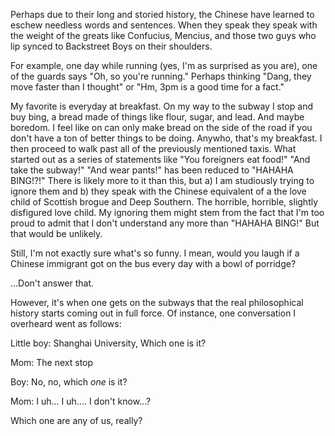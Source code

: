 <!-- layout: post
categories: 
- travel
- china
title: Life is Like a Box of Fortune Cookies
date: 2011-07-21
-->
Perhaps due to their long and storied history, the Chinese have learned to eschew needless words and sentences. When they speak they speak with the weight of the greats like Confucius, Mencius, and those two guys who lip synced to Backstreet Boys on their shoulders.

For example, one day while running (yes, I'm as surprised as you are), one of the guards says "Oh, so you're running." Perhaps thinking "Dang, they move faster than I thought" or "Hm, 3pm is a good time for a fact."
<!-- more -->
My favorite is everyday at breakfast. On my way to the subway I stop and buy bing, a bread made of things like flour, sugar, and lead. And maybe boredom. I feel like on can only make bread on the side of the road if you don't have a ton of better things to be doing. Anywho, that's my breakfast. I then proceed to walk past all of the previously mentioned taxis. What started out as a series of statements like "You foreigners eat food!" "And take the subway!" "And wear pants!" has been reduced to "HAHAHA BING!?!" There is likely more to it than this, but a) I am studiously trying to ignore them and b) they speak with the Chinese equivalent of a the love child of Scottish brogue and Deep Southern. The horrible, horrible, slightly disfigured love child. My ignoring them might stem from the fact that I'm too proud to admit that I don't understand any more than "HAHAHA BING!" But that would be unlikely.

Still, I'm not exactly sure what's so funny. I mean, would you laugh if a Chinese immigrant got on the bus every day with a bowl of porridge?

...Don't answer that.

However, it's when one gets on the subways that the real philosophical history starts coming out in full force. Of instance, one conversation I overheard went as follows:

Little boy: Shanghai University, Which one is it?

Mom: The next stop

Boy: No, no, which *one* is it?

Mom: I uh... I uh.... I don't know...?

Which one are any of us, really?